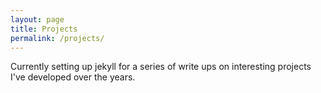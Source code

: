 ```yaml
---
layout: page
title: Projects
permalink: /projects/
---
```


Currently setting up jekyll for a series of write ups on interesting projects I've developed over the years.
